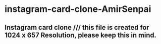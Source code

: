 # instagram-card-clone-AmirSenpai
## Instagram card clone /// this file is created for 1024 x 657 Resolution, please keep this in mind.

